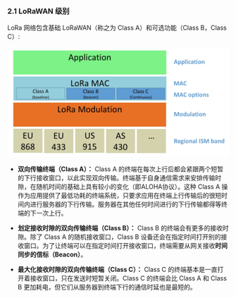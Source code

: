 ### 2.1 LoRaWAN 级别

LoRa 网络包含基础 LoRaWAN（称之为 Class A）和可选功能（Class B，Class C）:

![图1.LoRaWAN Classes](/media/15649120293792.jpg)


- **双向传输终端（Class A）：** Class A 的终端在每次上行后都会紧跟两个短暂的下行接收窗口，以此实现双向传输。终端基于自身通信需求来安排传输时隙，在随机时间的基础上具有较小的变化（即ALOHA协议）。这种 Class A 操作为应用提供了最低功耗的终端系统，只要求应用在终端上行传输后的很短时间内进行服务器的下行传输。服务器在其他任何时间进行的下行传输都得等终端的下一次上行。

- **划定接收时隙的双向传输终端（Class B）：** Class B 的终端会有更多的接收时隙。除了 Class A 的随机接收窗口，Class B 设备还会在指定时间打开别的接收窗口。为了让终端可以在指定时间打开接收窗口，终端需要从网关接收**时间同步的信标（Beacon）**。

- **最大化接收时隙的双向传输终端（Class C）：** Class C 的终端基本是一直打开着接收窗口，只在发送时短暂关闭。Class C 的终端会比 Class A 和 Class B 更加耗电，但它们从服务器到终端下行的通信时延也是最短的。


